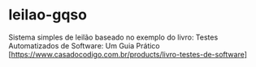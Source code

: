 # leilao-gqso
Sistema simples de leilão baseado no exemplo do livro: Testes Automatizados de Software: Um Guia Prático [https://www.casadocodigo.com.br/products/livro-testes-de-software]
